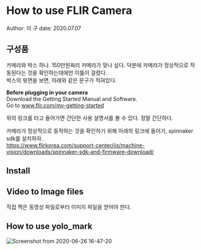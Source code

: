 # How to use FLIR Camera
Author: 이  구
date: 2020.07.07

## 구성품

카메라와 박스 하나. 150만원짜리 카메라가 맞나 싶다. 덕분에 카메라가 정상적으로 작동된다는 것을 확인하는데에만 이틀이 걸렸다.   
박스의 윗면을 보면, 아래와 같은 문구가 적혀있다.   

**Before plugging in your camera**    
Download the Getting Started Manual and Software.   
Go to www.flir.com/mv-getting-started   

위의 링크를 타고 들어가면 간단한 사용 설명서를 볼 수 있다. 정말 간단하다.   

카메라가 정상적으로 동작하는 것을 확인하기 위해 아래의 링크에 들어가, spinnaker sdk를 설치하자.    
https://www.flirkorea.com/support-center/iis/machine-vision/downloads/spinnaker-sdk-and-firmware-download/   



## Install

## Video to Image files
직접 찍은 동영상 파일로부터 이미지 파일을 얻어야 한다.

## How to use yolo_mark   

![Screenshot from 2020-06-26 16-47-20](https://user-images.githubusercontent.com/59161083/85833522-cd12e380-b7cc-11ea-8142-dcc6b41136ed.png)



